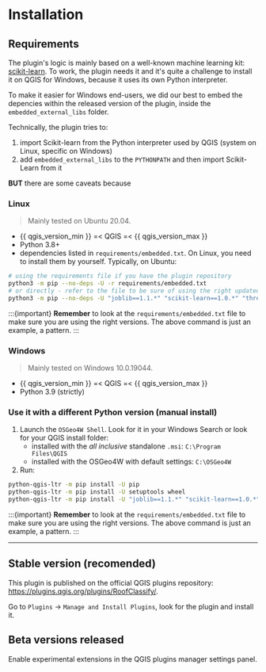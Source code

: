 # Installation

## Requirements

The plugin's logic is mainly based on a well-known machine learning kit: [scikit-learn](https://scikit-learn.org/stable/). To work, the plugin needs it and it's quite a challenge to install it on QGIS for Windows, because it uses its own Python interpreter.

To make it easier for Windows end-users, we did our best to embed the depencies within the released version of the plugin, inside the `embedded_external_libs` folder.

Technically, the plugin tries to:

1. import Scikit-learn from the Python interpreter used by QGIS (system on Linux, specific on Windows)
1. add `embedded_external_libs` to the `PYTHONPATH` and then import Scikit-Learn from it

**BUT** there are some caveats because

### Linux

> Mainly tested on Ubuntu 20.04.

- {{ qgis_version_min }} =< QGIS =< {{ qgis_version_max }}
- Python 3.8+
- dependencies listed in `requirements/embedded.txt`. On Linux, you need to install them by yourself. Typically, on Ubuntu:

```bash
# using the requirements file if you have the plugin repository
python3 -m pip --no-deps -U -r requirements/embedded.txt
# or directly - refer to the file to be sure of using the right updated pinned versions
python3 -m pip --no-deps -U "joblib==1.1.*" "scikit-learn==1.0.*" "threadpoolctl>=2,<3"
```

:::{important}
**Remember** to look at the `requirements/embedded.txt` file to make sure you are using the right versions. The above command is just an example, a pattern.
:::

### Windows

> Mainly tested on Windows 10.0.19044.

- {{ qgis_version_min }} =< QGIS =< {{ qgis_version_max }}
- Python 3.9 (strictly)

### Use it with a different Python version (manual install)

1. Launch the `OSGeo4W Shell`. Look for it in your Windows Search or look for your QGIS install folder:
    - installed with the _all inclusive_ standalone `.msi`: `C:\Program Files\QGIS`
    - installed with the OSGeo4W with default settings: `C:\OSGeo4W`
1. Run:

  ```cmd
  python-qgis-ltr -m pip install -U pip
  python-qgis-ltr -m pip install -U setuptools wheel
  python-qgis-ltr -m pip install -U "joblib==1.1.*" "scikit-learn==1.0.*" "threadpoolctl>=2,<3"
  ```

:::{important}
**Remember** to look at the `requirements/embedded.txt` file to make sure you are using the right versions. The above command is just an example, a pattern.
:::

---

## Stable version (recomended)

This plugin is published on the official QGIS plugins repository: <https://plugins.qgis.org/plugins/RoofClassify/>.

Go to `Plugins` -> `Manage and Install Plugins`, look for the plugin and install it.

## Beta versions released

Enable experimental extensions in the QGIS plugins manager settings panel.
